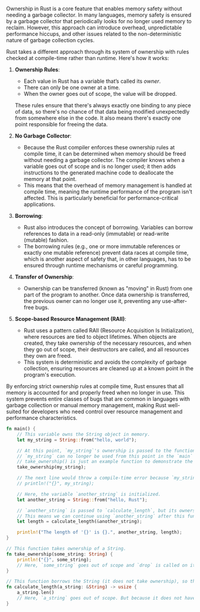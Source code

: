 Ownership in Rust is a core feature that enables memory safety without needing a garbage collector. In many languages, memory safety is ensured by a garbage collector that periodically looks for no longer used memory to reclaim. However, this approach can introduce overhead, unpredictable performance hiccups, and other issues related to the non-deterministic nature of garbage collection cycles.

Rust takes a different approach through its system of ownership with rules checked at compile-time rather than runtime. Here's how it works:

1. **Ownership Rules**:
   - Each value in Rust has a variable that’s called its _owner_.
   - There can only be one owner at a time.
   - When the owner goes out of scope, the value will be dropped.

   These rules ensure that there's always exactly one binding to any piece of data, so there's no chance of that data being modified unexpectedly from somewhere else in the code. It also means there's exactly one point responsible for freeing the data.

2. **No Garbage Collector**:
   - Because the Rust compiler enforces these ownership rules at compile time, it can be determined when memory should be freed without needing a garbage collector. The compiler knows when a variable goes out of scope and is no longer used; it then adds instructions to the generated machine code to deallocate the memory at that point.
   - This means that the overhead of memory management is handled at compile time, meaning the runtime performance of the program isn't affected. This is particularly beneficial for performance-critical applications.

3. **Borrowing**:
   - Rust also introduces the concept of borrowing. Variables can borrow references to data in a read-only (immutable) or read-write (mutable) fashion.
   - The borrowing rules (e.g., one or more immutable references or exactly one mutable reference) prevent data races at compile time, which is another aspect of safety that, in other languages, has to be ensured through runtime mechanisms or careful programming.

4. **Transfer of Ownership**:
   - Ownership can be transferred (known as "moving" in Rust) from one part of the program to another. Once data ownership is transferred, the previous owner can no longer use it, preventing any use-after-free bugs.

5. **Scope-based Resource Management (RAII)**:
   - Rust uses a pattern called RAII (Resource Acquisition Is Initialization), where resources are tied to object lifetimes. When objects are created, they take ownership of the necessary resources, and when they go out of scope, their destructors are called, and all resources they own are freed.
   - This system is deterministic and avoids the complexity of garbage collection, ensuring resources are cleaned up at a known point in the program's execution.

By enforcing strict ownership rules at compile time, Rust ensures that all memory is accounted for and properly freed when no longer in use. This system prevents entire classes of bugs that are common in languages with garbage collection or manual memory management, making Rust well-suited for developers who need control over resource management and performance characteristics.

```rust
fn main() {
    // This variable owns the String object in memory.
    let my_string = String::from("hello, world");

    // At this point, `my_string`'s ownership is passed to the function `take_ownership`.
    // `my_string` can no longer be used from this point in the `main` function.
    // take_ownership() is just an example function to demonstrate the concept, it is not a native Rust function.
    take_ownership(my_string);

    // The next line would throw a compile-time error because `my_string`'s value has been moved.
    // println!("{}", my_string);

    // Here, the variable `another_string` is initialized.
    let another_string = String::from("hello, Rust");

    // `another_string` is passed to `calculate_length`, but its ownership is borrowed, not taken.
    // This means we can continue using `another_string` after this function call.
    let length = calculate_length(&another_string);

    println!("The length of '{}' is {}.", another_string, length);
}

// This function takes ownership of a String.
fn take_ownership(some_string: String) {
    println!("{}", some_string);
    // Here, `some_string` goes out of scope and `drop` is called on it, freeing the memory.
}

// This function borrows the String (it does not take ownership), so the value is returned to the caller.
fn calculate_length(a_string: &String) -> usize {
    a_string.len()
    // Here, `a_string` goes out of scope. But because it does not have ownership, nothing happens.
}
```
